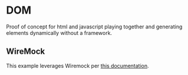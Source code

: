 # DOM

Proof of concept for html and javascript playing together and generating elements dynamically without a framework.

## WireMock

This example leverages Wiremock per [this documentation](../../Wiremock/README.md).
